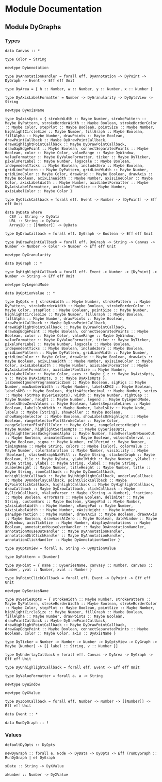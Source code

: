# Module Documentation

## Module DyGraphs

### Types

    data Canvas :: *

    type Color = String

    newtype DyAnnotation

    type DyAnnotationHandler = forall eff. DyAnnotation -> DyPoint -> DyGraph -> Event -> Eff eff Unit

    type DyArea = { h :: Number, w :: Number, y :: Number, x :: Number }

    type DyAxisLabelFormatter = Number -> DyGranularity -> DyOptsView -> String

    newtype DyAxisName

    type DyAxisOpts = { strokeWidth :: Maybe Number, strokePattern :: Maybe DyPattern, strokeBorderWidth :: Maybe Boolean, strokeBorderColor :: Maybe Color, stepPlot :: Maybe Boolean, pointSize :: Maybe Number, highlightCircleSize :: Maybe Number, fillGraph :: Maybe Boolean, fillAlpha :: Maybe Number, drawPoints :: Maybe Boolean, drawPointCallback :: Maybe DyDrawPointCallback, drawHighlightPointCallback :: Maybe DyDrawPointCallback, drawGapEdgePoint :: Maybe Boolean, connectSeparatedPoints :: Maybe Boolean, color :: Maybe Color, valueRange :: Maybe DyWindow, valueFormatter :: Maybe DyValueFormatter, ticker :: Maybe DyTicker, pixelsPerLabel :: Maybe Number, logscale :: Maybe Boolean, independentTicks :: Maybe Boolean, includeZero :: Maybe Boolean, gridLinePattern :: Maybe DyPattern, gridLineWidth :: Maybe Number, gridLineColor :: Maybe Color, drawGrid :: Maybe Boolean, drawAxis :: Maybe Boolean, axixLineWidth :: Maybe Number, axisLineColor :: Maybe Color, axisLabelWidth :: Maybe Number, axisLabelFormatter :: Maybe DyAxisLabelFormatter, axisLabelFontSize :: Maybe Number, axisLabelColor :: Maybe Color }

    type DyClickCallback = forall eff. Event -> Number -> [DyPoint] -> Eff eff Unit

    data DyData where
      CSV :: String -> DyData
      URL :: String -> DyData
      Array2D :: [[Number]] -> DyData

    type DyDrawCallback = forall eff. DyGraph -> Boolean -> Eff eff Unit

    type DyDrawPointCallback = forall eff. DyGraph -> String -> Canvas -> Number -> Number -> Color -> Number -> Eff eff Unit

    newtype DyGranularity

    data DyGraph :: *

    type DyHighlightCallback = forall eff. Event -> Number -> [DyPoint] -> Number -> String -> Eff eff Unit

    newtype DyLegendMode

    data DyOptionValue :: *

    type DyOpts = { strokeWidth :: Maybe Number, strokePattern :: Maybe DyPattern, strokeBorderWidth :: Maybe Boolean, strokeBorderColor :: Maybe Color, stepPlot :: Maybe Boolean, pointSize :: Maybe Number, highlightCircleSize :: Maybe Number, fillGraph :: Maybe Boolean, fillAlpha :: Maybe Number, drawPoints :: Maybe Boolean, drawPointCallback :: Maybe DyDrawPointCallback, drawHighlightPointCallback :: Maybe DyDrawPointCallback, drawGapEdgePoint :: Maybe Boolean, connectSeparatedPoints :: Maybe Boolean, color :: Maybe Color, valueRange :: Maybe DyWindow, valueFormatter :: Maybe DyValueFormatter, ticker :: Maybe DyTicker, pixelsPerLabel :: Maybe Number, logscale :: Maybe Boolean, independentTicks :: Maybe Boolean, includeZero :: Maybe Boolean, gridLinePattern :: Maybe DyPattern, gridLineWidth :: Maybe Number, gridLineColor :: Maybe Color, drawGrid :: Maybe Boolean, drawAxis :: Maybe Boolean, axixLineWidth :: Maybe Number, axisLineColor :: Maybe Color, axisLabelWidth :: Maybe Number, axisLabelFormatter :: Maybe DyAxisLabelFormatter, axisLabelFontSize :: Maybe Number, axisLabelColor :: Maybe Color, axes :: Maybe { z :: Maybe DyAxisOpts, y :: Maybe DyAxisOpts, x :: Maybe DyAxisOpts }, isZoomedIgnoreProgrammaticZoom :: Maybe Boolean, sigFigs :: Maybe Number, maxNumberWidth :: Maybe Number, labelsKMG2 :: Maybe Boolean, labelsKMB :: Maybe Boolean, digitsAfterDecimal :: Maybe Number, series :: Maybe (StrMap DySeriesOpts), width :: Maybe Number, rightGap :: Maybe Number, height :: Maybe Number, legend :: Maybe DyLegendMode, labelsShowZeroValues :: Maybe Boolean, labelsSeparateLines :: Maybe Boolean, labelsDivWidth :: Maybe Number, labelsDiv :: Maybe Node, labels :: Maybe [String], showRoller :: Maybe Boolean, showRangeSelector :: Maybe Boolean, showLabelsOnHighlight :: Maybe Boolean, rangeSelectorPlotStrokeColor :: Maybe Color, rangeSelectorPlotFillColor :: Maybe Color, rangeSelectorHeight :: Maybe Number, highlightSeriesOpts :: Maybe DySeriesOpts, highlightSeriesBackgroundAlpha :: Maybe Number, hideOverlayOnMouseOut :: Maybe Boolean, animatedZooms :: Maybe Boolean, wilsonInterval :: Maybe Boolean, sigma :: Maybe Number, rollPeriod :: Maybe Number, timingName :: Maybe String, colors :: Maybe [Color], colorValue :: Maybe Number, colorSaturation :: Maybe Number, visibility :: Maybe [Boolean], stackedGraphNaNFill :: Maybe String, stackedGraph :: Maybe Boolean, file :: Maybe DyData, yLabelWidth :: Maybe Number, y2label :: Maybe String, ylabel :: Maybe String, xlabel :: Maybe String, xLabelHeight :: Maybe Number, titleHeight :: Maybe Number, title :: Maybe String, zoomCallback :: Maybe DyZoomCallback, unhighlightCallback :: Maybe DyUnhighlightCallback, underlayCallback :: Maybe DyUnderlayCallback, pointClickCallback :: Maybe DyPointClickCallback, highlightCallback :: Maybe DyHighlightCallback, drawCallback :: Maybe DyDrawCallback, clickCallback :: Maybe DyClickCallback, xValueParser :: Maybe (String -> Number), fractions :: Maybe Boolean, errorBars :: Maybe Boolean, delimiter :: Maybe String, customBars :: Maybe Boolean, yRangePad :: Maybe Number, yAxisLabelWidth :: Maybe Number, xRangePad :: Maybe Number, xAxisLabelWidth :: Maybe Number, xAxisHeight :: Maybe Number, panEdgeFraction :: Maybe Number, drawYAxis :: Maybe Boolean, drawXAxis :: Maybe Boolean, drawAxesAtZero :: Maybe Boolean, dateWindow :: Maybe DyWindow, axisTickSize :: Maybe Number, displayAnnotations :: Maybe Boolean, annotationMouseOverHandler :: Maybe DyAnnotationHandler, annotationMouseOutHandler :: Maybe DyAnnotationHandler, annotationDblClickHandler :: Maybe DyAnnotationHandler, annotationClickHandler :: Maybe DyAnnotationHandler }

    type DyOptsView = forall a. String -> DyOptionValue

    type DyPattern = [Number]

    type DyPoint = { name :: DySeriesName, canvasy :: Number, canvasx :: Number, yval :: Number, xval :: Number }

    type DyPointClickCallback = forall eff. Event -> DyPoint -> Eff eff Unit

    newtype DySeriesName

    type DySeriesOpts = { strokeWidth :: Maybe Number, strokePattern :: Maybe DyPattern, strokeBorderWidth :: Maybe Boolean, strokeBorderColor :: Maybe Color, stepPlot :: Maybe Boolean, pointSize :: Maybe Number, highlightCircleSize :: Maybe Number, fillGraph :: Maybe Boolean, fillAlpha :: Maybe Number, drawPoints :: Maybe Boolean, drawPointCallback :: Maybe DyDrawPointCallback, drawHighlightPointCallback :: Maybe DyDrawPointCallback, drawGapEdgePoint :: Maybe Boolean, connectSeparatedPoints :: Maybe Boolean, color :: Maybe Color, axis :: DyAxisName }

    type DyTicker = Number -> Number -> Number -> DyOptsView -> DyGraph -> Maybe [Number] -> [{ label :: String, v :: Number }]

    type DyUnderlayCallback = forall eff. Canvas -> DyArea -> DyGraph -> Eff eff Unit

    type DyUnhighlightCallback = forall eff. Event -> Eff eff Unit

    type DyValueFormatter = forall a. a -> String

    newtype DyWindow

    newtype DyXValue

    type DyZoomCallback = forall eff. Number -> Number -> [[Number]] -> Eff eff Unit

    data Event :: *

    data RunDyGraph :: !


### Values

    defaultDyOpts :: DyOpts

    newDyGraph :: forall e. Node -> DyData -> DyOpts -> Eff (runDyGraph :: RunDyGraph | e) DyGraph

    xDate :: String -> DyXValue

    xNumber :: Number -> DyXValue